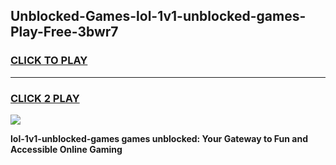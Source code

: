 
## Unblocked-Games-lol-1v1-unblocked-games-Play-Free-3bwr7
<h3>
<a href="https://premium76.site?title=lol-1v1-unblocked-games&ref=21A">CLICK TO PLAY</a></h3>
<hr>

<h3>
<a href="https://premium76.site?title=lol-1v1-unblocked-games&ref=21A">CLICK 2 PLAY</a>
  
</h3>

<a href="https://premium76.site?title=lol-1v1-unblocked-games&ref=21A"><img src="https://clearcache.store/games.png"></a>


**lol-1v1-unblocked-games games unblocked: Your Gateway to Fun and Accessible Online Gaming**
